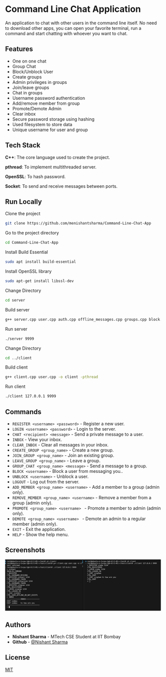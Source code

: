 
# Command Line Chat Application

An application to chat with other users in the command line itself. No need to download other apps, you can open your favorite terminal, run a command and start chatting with whoever you want to chat.

## Features

- One on one chat
- Group Chat
- Block/Unblock User
- Create groups
- Admin privileges in groups
- Join/leave groups
- Chat in groups
- Username password authentication
- Add/remove member from group
- Promote/Demote Admin
- Clear inbox
- Secure password storage using hashing
- Used filesystem to store data
- Unique username for user and group

## Tech Stack

**C++**: The core language used to create the project.

**pthread**: To implement multithreaded server.

**OpenSSL**: To hash password.

**Socket**: To send and receive messages between ports.

## Run Locally

Clone the project

```bash
git clone https://github.com/menishantsharma/Command-Line-Chat-App
```

Go to the project directory

```bash
cd Command-Line-Chat-App
```

Install Build Essential

```bash
sudo apt install build-essential
```

Install OpenSSL library

```bash
sudo apt-get install libssl-dev
```

Change Directory

```bash
cd server
```

Build server

```bash
g++ server.cpp user.cpp auth.cpp offline_messages.cpp groups.cpp block.cpp -o server -lpthread -lcrypto
```

Run server
```bash
./server 9999
```

Change Directory
```bash
cd ../client
```

Build client

```bash
g++ client.cpp user.cpp -o client -pthread
```

Run client
```bash
./client 127.0.0.1 9999
```
## Commands

- ```REGISTER <username> <password>``` - Register a new user.
- ```LOGIN <username> <password>``` - Login to the server.
- ```CHAT <recipient> <message>``` - Send a private message to a user.
- ```INBOX``` - View your inbox.
- ```CLEAR_INBOX``` - Clear all messages in your inbox.
- ```CREATE_GROUP <group_name>``` - Create a new group.
- ```JOIN_GROUP <group_name>``` - Join an existing group.
- ```LEAVE_GROUP <group_name>``` - Leave a group.
- ```GROUP_CHAT <group_name> <message>``` - Send a message to a group.
- ```BLOCK <username>``` - Block a user from messaging you..
- ```UNBLOCK <username>``` - Unblock a user.
- ```LOGOUT``` - Log out from the server.
- ```ADD_MEMBER <group_name> <username>``` - Add a member to a group (admin only).
- ```REMOVE_MEMBER <group_name> <username>``` - Remove a member from a group (admin only).
- ```PROMOTE <group_name> <username> ``` - Promote a member to admin (admin only).
- ```DEMOTE <group_name> <username> ``` - Demote an admin to a regular member (admin only).
- ```EXIT``` - Exit the application.
- ```HELP``` - Show the help menu.



## Screenshots

![Example](assets/result.png)

## Authors

- **Nishant Sharma** - MTech CSE Student at IIT Bombay
- **Github** - [@Nishant Sharma](https://github.com/menishantsharma)

## License

[MIT](https://choosealicense.com/licenses/mit/)

